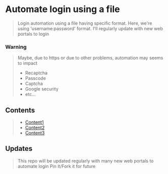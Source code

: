 # Automate login using a file

> Login automation using a file having specific format. Here, we're using 'username:password' format.
> I'll regularly update with new web portals to login

### Warning
> Maybe, due to https or due to other problems, automation may seems to impact 
> - Recaptcha
> - Passcode
> - Captcha
> - Google security
> - etc...

## Contents

> - [Content1]()
> - [Content2]()
> - [Content3]()

## Updates

> This repo will be updated regularly with many new web portals to automate login
> Pin it/Fork it for future 
